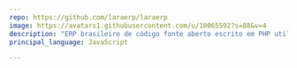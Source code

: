 ```yaml
---
repo: https://github.com/laraerp/laraerp
image: https://avatars1.githubusercontent.com/u/10065592?s=88&v=4
description: "ERP brasileiro de código fonte aberto escrito em PHP utilizando o Laravel Framework"
principal_language: JavaScript

---
```

